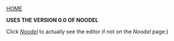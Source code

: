 [HOME](README.md)

__USES THE VERSION 0.0 OF NOODEL__

Click [_Noodel_](https://tkellehe.github.io/noodel/editor-0.0.html) to actually see the editor if not on the _Noodel_ page:)


<script src="https://code.jquery.com/jquery-3.1.1.min.js" integrity="sha256-hVVnYaiADRTO2PzUGmuLJr8BLUSjGIZsDYGmIJLv2b8=" crossorigin="anonymous"></script>

<script src="noodel-0.0.js"></script>

<link rel="stylesheet" type="text/css" href="../docs.css">
<script type="text/javascript" src="../docs.js"></script>

<div class="noodel-share"></div>

<div class="noodel-exec" code="" input="" show></div>
